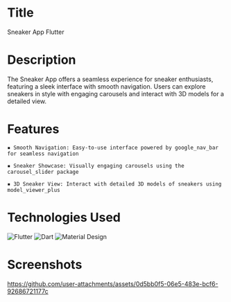 # Title
Sneaker App Flutter

# Description
The Sneaker App offers a seamless experience for sneaker enthusiasts, featuring a sleek interface with smooth navigation.
Users can explore sneakers in style with engaging carousels and interact with 3D models for a detailed view.

# Features

`▪ Smooth Navigation: Easy-to-use interface powered by google_nav_bar for seamless navigation`

`▪ Sneaker Showcase: Visually engaging carousels using the carousel_slider package`
  
`▪ 3D Sneaker View: Interact with detailed 3D models of sneakers using model_viewer_plus`

# Technologies Used
![Flutter](https://img.shields.io/badge/Flutter-02569B?style=for-the-badge&logo=flutter&logoColor=white)
![Dart](https://img.shields.io/badge/Dart-0175C2?style=for-the-badge&logo=dart&logoColor=white)
![Material Design](https://img.shields.io/badge/material%20design-757575?style=for-the-badge&logo=material%20design&logoColor=white)

# Screenshots
https://github.com/user-attachments/assets/0d5bb0f5-06e5-483e-bcf6-92686721177c


